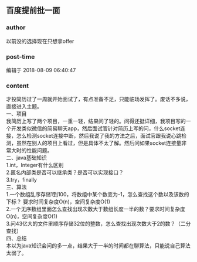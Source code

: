 ## 百度提前批一面
### author 
以前没的选择现在只想拿offer
### post-time 

编辑于  2018-08-09 06:40:47
### content 
<div class="post-topic-des nc-post-content">
 <div>
  才投简历过了一周就开始面试了，有点准备不足，只能临场发挥了。废话不多说，直接进入主题。
 </div>
 <div>
  一、项目
 </div>
 <div>
  我简历上写了两个项目，一重一轻，结果问了轻的。问得还挺详细，我项目写的一个开发类似微信的简易聊天app，然后面试官针对简历上写的问，什么socket连接，怎么检测socket连接中断，然后我说了我的方法之后，面试官跟我说心跳检测，虽然在别人的项目上看过，但是具体不太了解。然后问如果socket连接量非常大时的性能问题。
 </div>
 <div>
  二、java基础知识
 </div>
 <div>
  1.int，Integer有什么区别
 </div>
 <div>
  2.匿名内部类是否可以继承类？是否可以实现接口？
 </div>
 <div>
  3.try，finally
 </div>
 <div>
  三、算法
 </div>
 <div>
  1.一个数组乱序存储1到100，将数组中某个数变为-1，怎么查找这个数以及该数的下标？
  <span>
   要求时间复杂度O(n)，空间复杂度O(1)
  </span>
 </div>
 <div>
  2.一个无序数组里面怎么查找出现次数大于数组长度一半的数？要求时间复杂度O(n)，空间复杂度O(1)
 </div>
 <div>
  3.问43亿大的文件里顺序存储32位的整数，怎么查找出现次数大于2的数？（二分查找）
 </div>
 <div>
  四、总结
 </div>
 <div>
  本以为java知识会问的多一点，结果大于一半的时间都在聊算法，只能说自己算法太弱了。
 </div>
 <div>
  <br/>
 </div>
</div>
